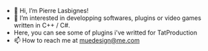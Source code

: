 - 👋 Hi, I’m Pierre Lasbignes!
- 👀 I’m interested in developping softwares, plugins or video games written in C++ / C#. 
- Here, you can see some of plugins i've writted for TatProduction
- 📫 How to reach me at muedesign@me.com

<!---
PiZissou/PiZissou is a ✨ special ✨ repository because its `README.md` (this file) appears on your GitHub profile.
You can click the Preview link to take a look at your changes.
--->
